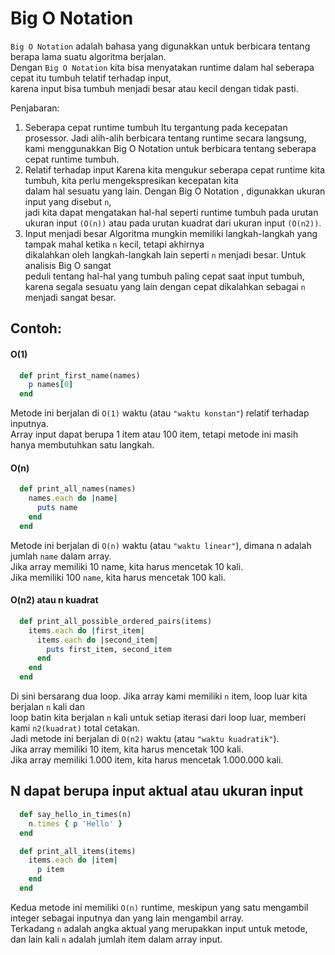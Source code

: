 # Big O Notation

`Big O Notation` adalah bahasa yang digunakkan untuk berbicara tentang berapa lama suatu algoritma berjalan.  
Dengan `Big O Notation` kita bisa menyatakan runtime dalam hal seberapa cepat itu tumbuh telatif terhadap input,  
karena input bisa tumbuh menjadi besar atau kecil dengan tidak pasti.

Penjabaran:
1. Seberapa cepat runtime tumbuh
  Itu tergantung pada kecepatan prosessor. Jadi alih-alih berbicara tentang runtime secara langsung,  
  kami menggunakkan Big O Notation untuk berbicara tentang seberapa cepat runtime tumbuh.
2. Relatif terhadap input
  Karena kita mengukur seberapa cepat runtime kita tumbuh, kita perlu mengekspresikan kecepatan kita  
  dalam hal sesuatu yang lain. Dengan Big O Notation , digunakkan ukuran input yang disebut `n`,  
  jadi kita dapat mengatakan hal-hal seperti runtime tumbuh pada urutan ukuran input `(O(n))` atau pada urutan kuadrat dari ukuran input `(O(n2))`.
3. Input menjadi besar
  Algoritma mungkin memiliki langkah-langkah yang tampak mahal ketika `n` kecil, tetapi akhirnya  
  dikalahkan oleh langkah-langkah lain seperti `n` menjadi besar. Untuk analisis Big O sangat  
  peduli tentang hal-hal yang tumbuh paling cepat saat input tumbuh, karena segala sesuatu yang lain dengan cepat dikalahkan sebagai `n` menjadi sangat besar.

## Contoh:

#### O(1)
```ruby
  def print_first_name(names)
    p names[0]
  end

```
Metode ini berjalan di `O(1)` waktu (atau `"waktu konstan"`) relatif terhadap inputnya.  
Array input dapat berupa 1 item atau 100 item, tetapi metode ini masih hanya membutuhkan satu langkah.

#### O(n)
```ruby
  def print_all_names(names)
    names.each do |name|
      puts name
    end
  end
```
Metode ini berjalan di `O(n)` waktu (atau `"waktu linear"`), dimana n adalah jumlah `name` dalam array.  
Jika array memiliki 10 name, kita harus mencetak 10 kali.  
Jika memiliki 100 `name`, kita harus mencetak 100 kali.

#### O(n2) atau n kuadrat
```ruby
  def print_all_possible_ordered_pairs(items)
    items.each do |first_item|
      items.each do |second_item|
        puts first_item, second_item
      end
    end
  end
```
Di sini bersarang dua loop. Jika array kami memiliki `n` item, loop luar kita berjalan `n` kali dan  
loop batin kita berjalan `n` kali untuk setiap iterasi dari loop luar, memberi kami `n2(kuadrat)` total cetakan.  
Jadi metode ini berjalan di `O(n2)` waktu (atau `"waktu kuadratik"`).  
Jika array memiliki 10 item, kita harus mencetak 100 kali.  
Jika array memiliki 1.000 item, kita harus mencetak 1.000.000 kali.

## N dapat berupa input aktual atau ukuran input
```ruby
  def say_hello_in_times(n)
    n.times { p 'Hello' }
  end

  def print_all_items(items)
    items.each do |item|
      p item
    end
  end
```
Kedua metode ini memiliki `O(n)` runtime, meskipun yang satu mengambil integer sebagai inputnya dan yang lain mengambil array.  
Terkadang `n` adalah angka aktual yang merupakkan input untuk metode, dan lain kali `n` adalah jumlah item dalam array input.

